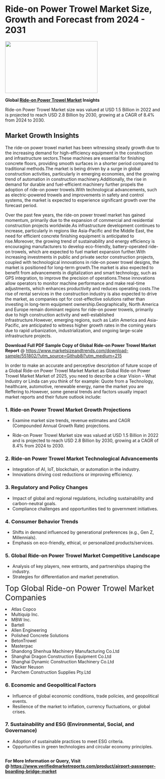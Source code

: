 <H1>Ride-on Power Trowel Market Size, Growth and Forecast from 2024 - 2031</H1><img class="aligncenter size-medium wp-image-584254" src="https://thirdeyenews.in/wp-content/uploads/2024/09/Global-Market-Research-300x168.jpeg" alt="" width="300" height="168" /><p><strong>Global&nbsp;<a href="https://www.marketsizeandtrends.com/download-sample/551802/?utm_source=Github8j?utm_medium=215">Ride-on Power Trowel Market</a> Insights</strong></p><p>Ride-on Power Trowel Market size was valued at USD 1.5 Billion in 2022 and is projected to reach USD 2.8 Billion by 2030, growing at a CAGR of 8.4% from 2024 to 2030.</p><p><h2>Market Growth Insights</h2> <p>The ride-on power trowel market has been witnessing steady growth due to the increasing demand for high-efficiency equipment in the construction and infrastructure sectors.These machines are essential for finishing concrete floors, providing smooth surfaces in a shorter period compared to traditional methods.The market is being driven by a surge in global construction activities, particularly in emerging economies, and the growing trend of automation in construction machinery.Additionally, the rise in demand for durable and fuel-efficient machinery further propels the adoption of ride-on power trowels.With technological advancements, such as electric-powered trowels and improvements in safety and control systems, the market is expected to experience significant growth over the forecast period.</p> <p>Over the past few years, the ride-on power trowel market has gained momentum, primarily due to the expansion of commercial and residential construction projects worldwide.As infrastructure development continues to increase, particularly in regions like Asia-Pacific and the Middle East, the need for efficient concrete finishing equipment is anticipated to rise.Moreover, the growing trend of sustainability and energy efficiency is encouraging manufacturers to develop eco-friendly, battery-operated ride-on trowels, which are expected to fuel market expansion further.With increasing investments in public and private sector construction projects, coupled with technological innovations in ride-on power trowel designs, the market is positioned for long-term growth.The market is also expected to benefit from advancements in digitalization and smart technology, such as GPS integration, to improve the precision of operations.These innovations allow operators to monitor machine performance and make real-time adjustments, which enhances productivity and reduces operating costs.The rise of rental services in the construction industry is also expected to drive the market, as companies opt for cost-effective solutions rather than investing in long-term equipment ownership.Geographically, North America and Europe remain dominant regions for ride-on power trowels, primarily due to high construction activity and well-established infrastructure.However, emerging regions, such as Latin America and Asia-Pacific, are anticipated to witness higher growth rates in the coming years due to rapid urbanization, industrialization, and ongoing large-scale infrastructure projects.<p><span class=""><strong>Download Full PDF Sample Copy of Global Ride-on Power Trowel Market Report</strong> @ <a href="https://www.marketsizeandtrends.com/download-sample/551802/?utm_source=Github8j?utm_medium=215" target="_blank">https://www.marketsizeandtrends.com/download-sample/551802/?utm_source=Github8j?utm_medium=215</a></span></p><p>In order to make an accurate and perceptive description of future scope of a Global&nbsp;Ride-on Power Trowel Market Market as Global&nbsp;Ride-on Power Trowel Market Market of 2025, you need to describe a clear Vision &ndash; What Industry or Linda can you think of for example: Quote from a Technology, healthcare, automotive, renewable energy, name the market you are Reffering to.However, some general trends and factors usually impact market reports and their future outlook include:</p><h3>1.&nbsp;<strong>Ride-on Power Trowel Market Growth Projections</strong></h3><ul><li>Examine market size trends, revenue estimates and CAGR (Compounded Annual Growth Rate) projections.</li><li><p>Ride-on Power Trowel Market size was valued at USD 1.5 Billion in 2022 and is projected to reach USD 2.8 Billion by 2030, growing at a CAGR of 8.4% from 2024 to 2030.</p></li></ul><h3>2.&nbsp;<strong>Ride-on Power Trowel Market Technological Advancements</strong></h3><ul><li>Integration of AI, IoT, blockchain, or automation in the industry.</li><li>Innovations driving cost reductions or improving efficiency.</li></ul><h3>3.&nbsp;<strong>Regulatory and Policy Changes</strong></h3><ul><li>Impact of global and regional regulations, including sustainability and carbon-neutral goals.</li><li>Compliance challenges and opportunities tied to government initiatives.</li></ul><h3>4.&nbsp;<strong>Consumer Behavior Trends</strong></h3><ul><li>Shifts in demand influenced by generational preferences (e.g., Gen Z, Millennials).</li><li>Emphasis on eco-friendly, ethical, or personalized products/services.</li></ul><h3>5.&nbsp;<strong>Global Ride-on Power Trowel Market Competitive Landscape</strong></h3><ul><li>Analysis of key players, new entrants, and partnerships shaping the industry.</li><li>Strategies for differentiation and market penetration.</li></ul><p data-pm-slice="1 1 []"><span style="color: inherit; font-family: inherit; font-size: 25px;">Top Global Ride-on Power Trowel Market Companies</span></p><div class="" data-test-id=""><p><li>Atlas Copco</li><li> Multiquip Inc.</li><li> MBW Inc.</li><li> Bartell</li><li> Allen Engineering</li><li> Polished Concrete Solutions</li><li> BetonTrowel</li><li> Masterpac</li><li> Shandong Shenhua Machinery Manufacturing Co.Ltd</li><li> Shanghai Dragon Construction Equipment Co.Ltd</li><li> Shanghai Dynamic Construction Machinery Co.Ltd</li><li> Wacker Neuson</li><li> Parchem Construction Supplies Pty.Ltd</li></p></div><h3>6.&nbsp;<strong>Economic and Geopolitical Factors</strong></h3><ul><li>Influence of global economic conditions, trade policies, and geopolitical events.</li><li>Resilience of the market to inflation, currency fluctuations, or global crises.</li></ul><h3>7.&nbsp;<strong>Sustainability and ESG (Environmental, Social, and Governance)</strong></h3><ul><li>Adoption of sustainable practices to meet ESG criteria.</li><li>Opportunities in green technologies and circular economy principles.</li></ul><h2><strong style="font-size: 14px;">For More Information or Query, Visit @&nbsp;</strong><a style="background-color: #ffffff; font-size: 14px;" href="https://www.marketsizeandtrends.com/report/ride-on-power-trowel-market/" target="_blank">https://www.verifiedmarketreports.com/product/airport-passenger-boarding-bridge-market</a></h2>